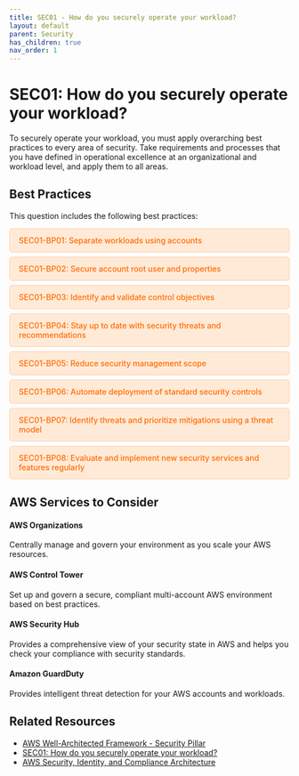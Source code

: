 ```yaml
---
title: SEC01 - How do you securely operate your workload?
layout: default
parent: Security
has_children: true
nav_order: 1
---
```


<div class="pillar-header">
  <h1>SEC01: How do you securely operate your workload?</h1>
  <p>To securely operate your workload, you must apply overarching best practices to every area of security. Take requirements and processes that you have defined in operational excellence at an organizational and workload level, and apply them to all areas.</p>
</div>

## Best Practices

This question includes the following best practices:

<div class="best-practices-list">
  <ul>
    <li><a href="./SEC01-BP01">SEC01-BP01: Separate workloads using accounts</a></li>
    <li><a href="./SEC01-BP02">SEC01-BP02: Secure account root user and properties</a></li>
    <li><a href="./SEC01-BP03">SEC01-BP03: Identify and validate control objectives</a></li>
    <li><a href="./SEC01-BP04">SEC01-BP04: Stay up to date with security threats and recommendations</a></li>
    <li><a href="./SEC01-BP05">SEC01-BP05: Reduce security management scope</a></li>
    <li><a href="./SEC01-BP06">SEC01-BP06: Automate deployment of standard security controls</a></li>
    <li><a href="./SEC01-BP07">SEC01-BP07: Identify threats and prioritize mitigations using a threat model</a></li>
    <li><a href="./SEC01-BP08">SEC01-BP08: Evaluate and implement new security services and features regularly</a></li>
  </ul>
</div>

## AWS Services to Consider

<div class="aws-service">
  <div class="aws-service-content">
    <h4>AWS Organizations</h4>
    <p>Centrally manage and govern your environment as you scale your AWS resources.</p>
  </div>
</div>

<div class="aws-service">
  <div class="aws-service-content">
    <h4>AWS Control Tower</h4>
    <p>Set up and govern a secure, compliant multi-account AWS environment based on best practices.</p>
  </div>
</div>

<div class="aws-service">
  <div class="aws-service-content">
    <h4>AWS Security Hub</h4>
    <p>Provides a comprehensive view of your security state in AWS and helps you check your compliance with security standards.</p>
  </div>
</div>

<div class="aws-service">
  <div class="aws-service-content">
    <h4>Amazon GuardDuty</h4>
    <p>Provides intelligent threat detection for your AWS accounts and workloads.</p>
  </div>
</div>

<div class="related-resources">
  <h2>Related Resources</h2>
  <ul>
    <li><a href="https://docs.aws.amazon.com/wellarchitected/latest/security-pillar/welcome.html">AWS Well-Architected Framework - Security Pillar</a></li>
    <li><a href="https://docs.aws.amazon.com/wellarchitected/latest/framework/sec-01.html">SEC01: How do you securely operate your workload?</a></li>
    <li><a href="https://aws.amazon.com/architecture/security-identity-compliance/">AWS Security, Identity, and Compliance Architecture</a></li>
  </ul>
</div>

<style>
.best-practices-list ul {
  list-style-type: none;
  padding-left: 0;
}

.best-practices-list li {
  background-color: #ffead7;
  margin-bottom: 0.5rem;
  border-radius: 5px;
  border: 1px solid #ffcca5;
}

.best-practices-list li a {
  display: block;
  padding: 0.75rem 1rem;
  color: #ff6a00;
  text-decoration: none;
  font-weight: 500;
}

.best-practices-list li a:hover {
  background-color: #ffcca5;
  border-radius: 4px;
}
</style>
